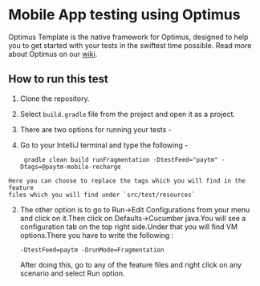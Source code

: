 # Mobile App testing using Optimus

Optimus Template is the native framework for Optimus, designed to help you
to get started with your tests in the swiftest time possible. Read more about Optimus on our [wiki](https://github.com/testvagrant/optimusTemplate/wiki).

## How to run this test
1. Clone the repository.
2. Select `build.gradle` file from the project and open it as a project.
3. There are two options for running your tests -
  1. Go to your IntelliJ terminal and type the following -

     `` gradle clean build runFragmentation -DtestFeed="paytm" -Dtags=@paytm-mobile-recharge``

    Here you can choose to replace the tags which you will find in the feature
    files which you will find under `src/test/resources`

  2. The other option is to go to Run->Edit Configurations from your menu and
     click on it.Then click on Defaults->Cucumber java.You will see a configuration
     tab on the top right side.Under that you will find VM options.There you have
     to write the following :
     
     `-DtestFeed=paytm -DrunMode=Fragmentation`

     After doing this, go to any of the feature files and right click on any
     scenario and select Run option.
